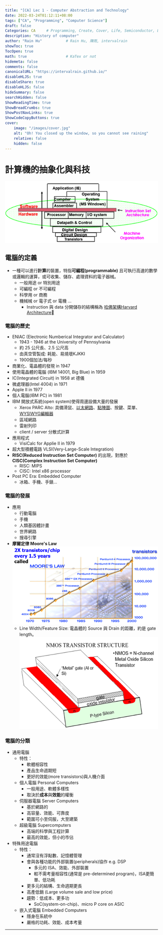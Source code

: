 ```yaml
---
title: "[CA] Lec 1 - Computer Abstraction and Technology"
date: 2022-03-24T01:12:11+08:00
tags: ["CA", "Programming", "Computer Science"]
draft: false
Categories: CA     # Programming, Create, Cover, Life, Semiconductor, Leetcode, Logic Design, Daily, OS, CS50, CA
description: "History of computer"
author: "Rain Hu"           # Rain Hu, 陣雨, intervalrain
showToc: true
TocOpen: true
math: true                  # KaTex or not
hidemeta: false
comments: false
canonicalURL: "https://intervalrain.github.io/"
disableHLJS: true
disableShare: true
disableHLJS: false
hideSummary: false
searchHidden: false
ShowReadingTime: true
ShowBreadCrumbs: true
ShowPostNavLinks: true
ShowCodeCopyButtons: true
cover:
    image: "/images/cover.jpg"
    alt: "Oh! You closed up the window, so you cannot see raining"
    relative: false
    hidden: false
---
```

# 計算機的抽象化與科技
![arch](/images/CA/Lec0/arch.png)
## 電腦的定義
+ 一種可以進行**計算**的裝置，特指**可編程(programmable)** 且可執行高速的數學或邏輯的運算，或可收集、儲存、處理資料的電子器械。
    + 一般用途 or 特別用途
    + 可編程 or 不可編程
    + 科學用 or 商務
    + 機械械 or 電子式 or 電機 ...
        + Instruction 與 data 分開儲存的結構稱為 [哈佛架構Harvard Architecture](https://zh.wikipedia.org/zh-tw/%E5%93%88%E4%BD%9B%E7%BB%93%E6%9E%84?msclkid=c1396340ab9a11eca75aa799cfa527fc)
### 電腦的歷史
+ ENIAC (Electronic Numberical Integrator and Calculator)
    + 1943 - 1946 at the University of Pennsylvania
    + 約 25 公尺長、2.5 公尺高
    + 由真空管製成: 耗能、易燒壞KJKKI
    + 1900個加法/每秒
+ 商業化、電晶體的發現 in 1947
+ 使用電晶體的電腦 (IBM 14001, Big Blue) in 1959
+ IC(Integrated Circuit) in 1958 at 德儀
+ 微處理器(Intel 4004) in 1971
+ Apple II in 1977
+ 個人電腦(IBM PC) in 1981
+ IBM 開放式系統(open system)使得周邊設備大量的發展
    + Xerox PARC Alto: 具備滑鼠、[以太網路](https://zh.wikipedia.org/wiki/以太网)、[點陣圖](https://zh.wikipedia.org/wiki/位图)、按鍵、菜單、[WYSIWYG編輯器](https://zh.wikipedia.org/wiki/所见即所得)
    + 區域網路
    + 雷射列印
    + client / server 分散式計算
+ 應用程式
    + VisiCalc for Applie II in 1979
+ 超大型積體電路 VLSI(Very-Large-Scale Integration)
+ **RISC(Reduced Instruction Set Computer)** 的出現，對應於 **CISC(Complex Instruction Set Computer)**
    + RISC: MIPS
    + CISC: Intel x86 processor
+ Post PC Era: Embedded Computer
    + 冰箱、手機、手錶…
### 電腦的發展
+ 應用
    + 行動電腦
    + 手機
    + 人類基因體計畫
    + 世界網路
    + 搜尋引擎
+ **摩爾定律 Moore's Law**
![moore](/images/CA/Lec1/moore.png)
    + Line Width/Feature Size: 電晶體的 Source 與 Drain 的距離，約是 gate length。
    ![nmos](/images/CA/Lec1/nmos.png)
### 電腦的分類
+ 通用電腦
    + 特性：
        + 軟體相容性
        + 產品生命週期短
        + 更好的效能(more transistors)與人機介面
    + 個人電腦 Personal Computers
        + 一般用途、軟體多樣性
        + 取決於**成本**與**效能**的權衡
    + 伺服器電腦 Server Computers
        + 基於網路的
        + 高容量、效能、可靠度
        + 範圍可小至伺服，大至建築
    + 超級電腦 Supercomputers
        + 高端的科學與工程計算
        + 最高的效能，但小的市佔
+ 特殊用途電腦
    + 特性：
        + 通常沒有浮點數、記憶體管理
        + 會與各種功能的外部裝置(peripherals)協作 e.g. DSP
            + 多元的 ISA、效能、外部裝置
            + 較不需考量相容性(通常是 pre-determined program)，ISA更簡單、低功耗
        + 更多元的結構、生命週期更長
        + 高產低銷 (Large volume sale and low price)
        + 趨勢：低成本、更多功
            + SoC(system-on-chip)、micro P core on ASIC
    + 嵌入式電腦 Embedded Computers
        + 隱身在系統中
        + 嚴格的功耗、效能、成本考量
---
## 